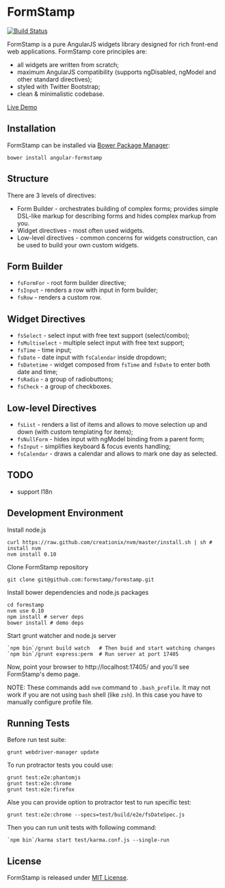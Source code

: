 FormStamp
====

[![Build Status](https://travis-ci.org/formstamp/formstamp.png?branch=master)](https://travis-ci.org/formstamp/formstamp)

FormStamp is a pure AngularJS widgets library designed for rich
front-end web applications. FormStamp core principles are:

* all widgets are written from scratch;
* maximum AngularJS compatibility (supports ngDisabled, ngModel and
  other standard directives);
* styled with Twitter Bootstrap;
* clean & minimalistic codebase.

[Live Demo](http://formstamp.github.io/)

Installation
------------

FormStamp can be installed via [Bower Package Manager](http://bower.io/):

    bower install angular-formstamp

Structure
------------

There are 3 levels of directives:

* Form Builder - orchestrates building of complex forms; provides
  simple DSL-like markup for describing forms and hides complex markup
  from you.
* Widget directives - most often used widgets.
* Low-level directives - common concerns for widgets construction, can
  be used to build your own custom widgets.

Form Builder
-----------

* `fsFormFor` - root form builder directive;
* `fsInput` - renders a row with input in form builder;
* `fsRow` - renders a custom row.

Widget Directives
---------

* `fsSelect` - select input with free text support (select/combo);
* `fsMultiselect` - multiple select input with free text support;
* `fsTime` - time input;
* `fsDate` - date input with `fsCalendar` inside dropdown;
* `fsDatetime` - widget composed from `fsTime` and `fsDate` to enter
  both date and time;
* `fsRadio` - a group of radiobuttons;
* `fsCheck` - a group of checkboxes.

Low-level Directives
---------

* `fsList` - renders a list of items and allows to move selection up and
  down (with custom templating for items);
* `fsNullForm` - hides input with ngModel binding from a parent form;
* `fsInput` - simplifies keyboard & focus events handling;
* `fsCalendar` - draws a calendar and allows to mark one day as selected.

TODO
----
  * support I18n

Development Environment
-----------

Install node.js

    curl https://raw.github.com/creationix/nvm/master/install.sh | sh # install nvm
    nvm install 0.10

Clone FormStamp repository

    git clone git@github.com:formstamp/formstamp.git

Install bower dependencies and node.js packages

    cd formstamp
    nvm use 0.10
    npm install # server deps
    bower install # demo deps

Start grunt watcher and node.js server

    `npm bin`/grunt build watch   # Then buid and start watching changes
    `npm bin`/grunt express:perm  # Run server at port 17405

Now, point your browser to http://localhost:17405/ and you'll see
FormStamp's demo page.

NOTE: These commands add `nvm` command to `.bash_profile`. It may not
work if you are not using `bash` shell (like `zsh`). In this case you
have to manually configure profile file.

Running Tests
-------

Before run test suite:

    grunt webdriver-manager update

To run protractor tests you could use:

    grunt test:e2e:phantomjs
    grunt test:e2e:chrome
    grunt test:e2e:firefox

Alse you can provide option to protractor test to run specific test:

    grunt test:e2e:chrome --specs=test/build/e2e/fsDateSpec.js

Then you can run unit tests with following command:

    `npm bin`/karma start test/karma.conf.js --single-run

License
-------

FormStamp is released under
[MIT License](https://raw.github.com/formstamp/formstamp/master/MIT-LICENSE).
